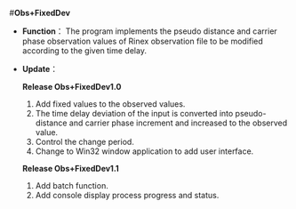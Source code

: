 #**Obs+FixedDev**

- **Function**： The program implements the pseudo distance and carrier phase observation values of Rinex observation file to be modified according to the given time delay.
- **Update**：
  
  **Release Obs+FixedDev1.0** 
  1. Add fixed values to the observed values.
  2. The time delay deviation of the input is converted into pseudo-distance and carrier phase increment and increased to the observed value.
  3. Control the change period.
  4. Change to Win32 window application to add user interface.
  
  **Release Obs+FixedDev1.1** 
  1. Add batch function.
  2. Add console display process progress and status.
